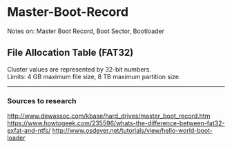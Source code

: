 # Master-Boot-Record
Notes on: Master Boot Record, Boot Sector, Bootloader

## File Allocation Table (FAT32)
Cluster values are represented by 32-bit numbers.  
Limits: 4 GB maximum file size, 8 TB maximum partition size.  



---
### Sources to research
http://www.dewassoc.com/kbase/hard_drives/master_boot_record.htm
https://www.howtogeek.com/235596/whats-the-difference-between-fat32-exfat-and-ntfs/
http://www.osdever.net/tutorials/view/hello-world-boot-loader
